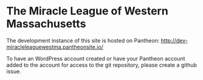 # The Miracle League of Western Massachusetts

The development instance of this site is hosted on Pantheon:
http://dev-miracleleaguewestma.pantheonsite.io/

To have an WordPress account created or have your Pantheon account added to the account for access to the git repository, please create a github issue.
